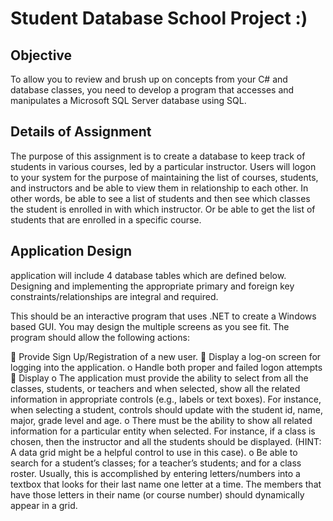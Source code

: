 # Student Database School Project :)

## Objective
To allow you to review and brush up on concepts from your C# and database classes, you need to develop a program that accesses and manipulates a Microsoft SQL Server database using SQL.

## Details of Assignment
The purpose of this assignment is to create a database to keep track of students in various courses, led by a particular instructor.  Users will logon to your system for the purpose of maintaining the list of courses, students, and instructors and be able to view them in relationship to each other.  In other words, be able to see a list of students and then see which classes the student is enrolled in with which instructor.  Or be able to get the list of students that are enrolled in a specific course.

## Application Design
application will include 4 database tables which are defined below.  Designing and implementing the appropriate primary and foreign key constraints/relationships are integral and required.

This should be an interactive program that uses .NET to create a Windows based GUI. You may design the multiple screens as you see fit. The program should allow the following actions:


	Provide Sign Up/Registration of a new user. 
	Display a log-on screen for logging into the application. 
o	Handle both proper and failed logon attempts
	Display
o	The application must provide the ability to select from all the classes, students, or teachers and when selected, show all the related information in appropriate controls (e.g., labels or text boxes).  For instance, when selecting a student, controls should update with the student id, name, major, grade level and age.
o	There must be the ability to show all related information for a particular entity when selected.  For instance, if a class is chosen, then the instructor and all the students should be displayed.  (HINT: A data grid might be a helpful control to use in this case).
o	Be able to search for a student’s classes; for a teacher’s students; and for a class roster.  Usually, this is accomplished by entering letters/numbers into a textbox that looks for their last name one letter at a time. The members that have those letters in their name (or course number) should dynamically appear in a grid.

